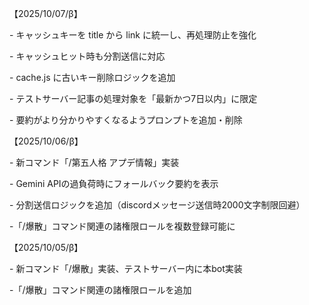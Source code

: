 【2025/10/07/β】

\- キャッシュキーを title から link に統一し、再処理防止を強化

\- キャッシュヒット時も分割送信に対応

\- cache.js に古いキー削除ロジックを追加

\- テストサーバー記事の処理対象を「最新かつ7日以内」に限定

\- 要約がより分かりやすくなるようプロンプトを追加・削除



【2025/10/06/β】

\- 新コマンド「/第五人格 アプデ情報」実装

\- Gemini APIの過負荷時にフォールバック要約を表示

\- 分割送信ロジックを追加（discordメッセージ送信時2000文字制限回避）

-「/爆散」コマンド関連の諸権限ロールを複数登録可能に



【2025/10/05/β】

\- 新コマンド「/爆散」実装、テストサーバー内に本bot実装

-「/爆散」コマンド関連の諸権限ロールを追加

